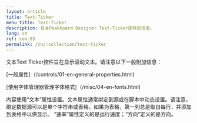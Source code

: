 ```yaml
---
layout: article
title: Text-Ticker
menu_title: Text-Ticker
description: 有关Peakboard Designer Text-Ticker控件的信息。
lang: cn
ref: con-03
permalink: /cn/:collection/text-ticker
---
```


文本Text Ticker控件旨在显示滚动文本。请注意以下一般附加信息：

[一般属性]（/controls/01-en-general-properties.html)

[使用字体管理器管理字体格式]（/misc/04-en-fonts.html)

内容使用“文本”属性设置。文本属性通常绑定到源或在脚本中动态设置。请注意，绑定数据源可以是单个字符串或表格。如果为表格，第一列总是取自每行，并添加到表格中以供显示。
“速率”属性定义的是运行速度；“方向”定义的是方向。

